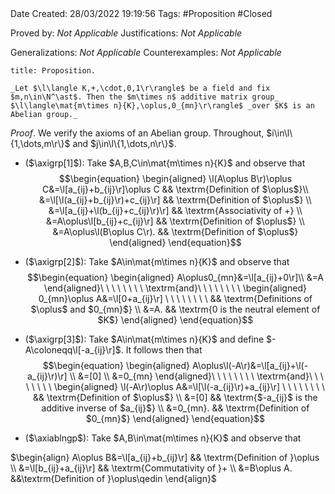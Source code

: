 <br />
<br />

Date Created: 28/03/2022 19:19:56
Tags: #Proposition #Closed 

Proved by: _Not Applicable_
Justifications: _Not Applicable_

Generalizations: _Not Applicable_
Counterexamples: _Not Applicable_

``` ad-Proposition
title: Proposition.

_Let $\l\langle K,+,\cdot,0,1\r\rangle$ be a field and fix $m,n\in\N^\ast$. Then the $m\times n$ additive matrix group_ $\l\langle\mat{m\times n}{K},\oplus,0_{mn}\r\rangle$ _over $K$ is an Abelian group._

```

_Proof_. We verify the axioms of an Abelian group. Throughout, $i\in\l\{1,\dots,m\r\}$ and $j\in\l\{1,\dots,n\r\}$.
* ($\axigrp[1]$): Take $A,B,C\in\mat{m\times n}{K}$ and observe that
$$\begin{equation}
    \begin{aligned}
        \l(A\oplus B\r)\oplus C&=\l[a_{ij}+b_{ij}\r]\oplus C && \textrm{Definition of $\oplus$}\\
        &=\l[\l(a_{ij}+b_{ij}\r)+c_{ij}\r] && \textrm{Definition of $\oplus$} \\
        &=\l[a_{ij}+\l(b_{ij}+c_{ij}\r)\r] && \textrm{Associativity of +} \\
        &=A\oplus\l[b_{ij}+c_{ij}\r] && \textrm{Definition of $\oplus$} \\
        &=A\oplus\l(B\oplus C\r). && \textrm{Definition of $\oplus$}
    \end{aligned}
\end{equation}$$

* ($\axigrp[2]$): Take $A\in\mat{m\times n}{K}$ and observe that
$$\begin{equation}
    \begin{aligned}
        A\oplus0_{mn}&=\l[a_{ij}+0\r]\\
        &=A
    \end{aligned}\ \ \ \ \ \ \ \ \textrm{and}\ \ \ \ \ \ \ \ 
    \begin{aligned}
        0_{mn}\oplus A&=\l[0+a_{ij}\r] \ \ \ \ \ \ \ \ && \textrm{Definitions of $\oplus$ and $0_{mn}$} \\
        &=A. && \textrm{0 is the neutral element of $K$}
    \end{aligned}
\end{equation}$$
* ($\axigrp[3]$): Take $A\in\mat{m\times n}{K}$ and define $-A\coloneqq\l[-a_{ij}\r]$. It follows then that
$$\begin{equation}
    \begin{aligned}
        A\oplus\l(-A\r)&=\l[a_{ij}+\l(-a_{ij}\r)\r] \\
        &=[0] \\
        &=0_{mn}
    \end{aligned}\ \ \ \ \ \ \ \ \textrm{and}\ \ \ \ \ \ \ \ 
    \begin{aligned}
        \l(-A\r)\oplus A&=\l[\l(-a_{ij}\r)+a_{ij}\r] \ \ \ \ \ \ \ \ && \textrm{Definition of $\oplus$} \\
        &=[0] && \textrm{$-a_{ij}$ is the additive inverse of $a_{ij}$} \\
        &=0_{mn}. && \textrm{Definition of $0_{mn}$}
    \end{aligned}
\end{equation}$$
* ($\axiablngp$): Take $A,B\in\mat{m\times n}{K}$ and observe that

$\begin{align}
    A\oplus B&=\l[a_{ij}+b_{ij}\r] && \textrm{Definition of }\oplus \\
    &=\l[b_{ij}+a_{ij}\r] && \textrm{Commutativity of }+ \\
    &=B\oplus A. &&\textrm{Definition of }\oplus\qedin
\end{align}$
